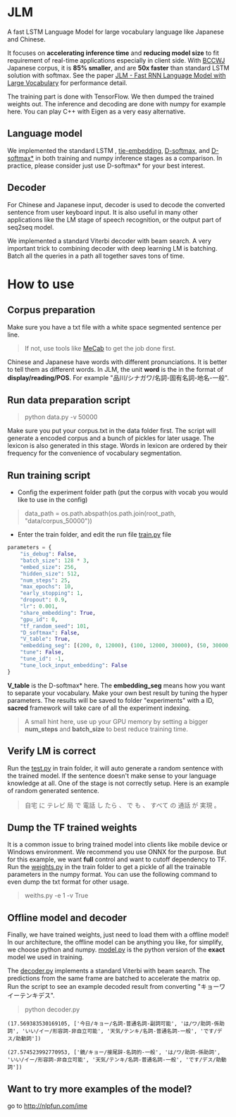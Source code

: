 # JLM
A fast LSTM Language Model for large vocabulary language like Japanese and Chinese.

It focuses on **accelerating inference time** and **reducing model size** to fit requirement of real-time applications especially in client side. With [BCCWJ](http://pj.ninjal.ac.jp/corpus_center/bccwj/en/) Japanese corpus, it is **85% smaller**, and are **50x faster** than standard LSTM solution with softmax. See the paper [JLM - Fast RNN Language Model with Large Vocabulary](http://anlp.jp/proceedings/annual_meeting/2018/pdf_dir/D3-4.pdf) for performance detail.

The training part is done with TensorFlow. We then dumped the trained weights out. The inference and decoding are done with numpy for example here. You can play C++ with Eigen as a very easy alternative.

## Language model
We implemented the standard LSTM , [tie-embedding](https://arxiv.org/abs/1608.05859), [D-softmax](https://arxiv.org/abs/1512.04906), and [D-softmax*](https://arxiv.org/abs/1609.04309) in both training and numpy inference stages as a comparison. In practice, please consider just use D-softmax* for your best interest.

## Decoder
For Chinese and Japanese input, decoder is used to decode the converted sentence from user keyboard input. It is also useful in many other applications like the LM stage of speech recognition, or the output part of seq2seq model.

We implemented a standard Viterbi decoder with beam search. A very important trick to combining decoder with deep learning LM is batching. Batch all the queries in a path all together saves tons of time.

# How to use
## Corpus preparation
Make sure you have a txt file with a white space segmented sentence per line.
> If not, use tools like [MeCab](http://taku910.github.io/mecab/) to get the job done first.

Chinese and Japanese have words with different pronunciations. It is better to tell them as different words. In JLM, the unit **word** is the in the format of **display/reading/POS**.  For example "品川/シナガワ/名詞-固有名詞-地名-一般".

## Run data preparation script
> python data.py -v 50000

Make sure you put your corpus.txt in the data folder first. The script will generate a encoded corpus and a bunch of pickles for later usage.  The lexicon is also generated in this stage. Words in lexicon are ordered by their frequency for the convenience of vocabulary segmentation.

## Run training script
- Config the experiment folder path (put the corpus with vocab you would like to use in the config)
> data_path = os.path.abspath(os.path.join(root_path, "data/corpus_50000"))

- Enter the train folder, and edit the run file [train.py](https://github.com/jiali-ms/JLM/blob/master/train/train.py) file

```python
parameters = {
    "is_debug": False,
    "batch_size": 128 * 3,
    "embed_size": 256,
    "hidden_size": 512,
    "num_steps": 25,
    "max_epochs": 10,
    "early_stopping": 1,
    "dropout": 0.9,
    "lr": 0.001,
    "share_embedding": True,
    "gpu_id": 0,
    "tf_random_seed": 101,
    "D_softmax": False,
    "V_table": True,
    "embedding_seg": [(200, 0, 12000), (100, 12000, 30000), (50, 30000, None)],
    "tune": False,
    "tune_id": -1,
    "tune_lock_input_embedding": False
}
```
 **V_table** is the D-softmax* here. The **embedding_seg** means how you want to separate your vocabulary. Make your own best result by tuning the hyper parameters. The results will be saved to folder "experiments" with a ID, **sacred** framework will take care of all the experiment indexing.
 > A small hint here, use up your GPU memory by setting a bigger **num_steps** and **batch_size** to best reduce training time.

## Verify LM is correct
Run the [test.py](https://github.com/jiali-ms/JLM/blob/master/train/test.py) in train folder, it will auto generate a random sentence with the trained model. If the sentence doesn't make sense to your language knowledge at all. One of the stage is not correctly setup. Here is an example of random generated sentence.
> 自宅 に テレビ 局 で 電話 し たら 、 で も 、 すべて の 通話 が 実現 。

## Dump  the TF trained weights
It is a common issue to bring trained model into clients like mobile device or Windows environment. We recommend you use ONNX for the purpose. But for this example, we want **full** control and want to cutoff dependency to TF. Run the [weights.py](https://github.com/jiali-ms/JLM/blob/master/train/weights.py) in the train folder to get a pickle of all the trainable parameters in the numpy format. You can use the following command to even dump the txt format for other usage.
> weiths.py -e 1 -v True
## Offline model and decoder
Finally, we have trained weights, just need to load them with a offline model! In our architecture, the offline model can be anything you like, for simplify, we choose python and numpy. [model.py](https://github.com/jiali-ms/JLM/blob/master/decoder/model.py) is the python version of the **exact** model we used in training.

The [decoder.py](https://github.com/jiali-ms/JLM/blob/master/decoder/decoder.py) implements a standard Viterbi with beam search. The predictions from the same frame are batched to accelerate the  matrix op. Run the script to see an example decoded result from converting "キョーワイーテンキデス".
> python decoder.py


`(17.569383530169105, ['今日/キョー/名詞-普通名詞-副詞可能', 'は/ワ/助詞-係助詞', 'いい/イー/形容詞-非自立可能', '天気/テンキ/名詞-普通名詞-一般', 'です/デス/助動詞'])`

`(27.574523992770953, ['鏡/キョー/接尾辞-名詞的-一般', 'は/ワ/助詞-係助詞', 'いい/イー/形容詞-非自立可能', '天気/テンキ/名詞-普通名詞-一般', 'です/デス/助動詞'])`

## Want to try more examples of the model?
go to http://nlpfun.com/ime
